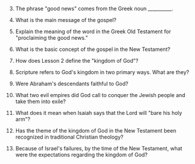 3. The phrase "good news" comes from the Greek noun __________. 

4. What is the main message of the gospel?

5. Explain the meaning of the word in the Greek Old Testament for "proclaiming the good news."

6. What is the basic concept of the gospel in the New Testament?
 
7. How does Lesson 2 define the "kingdom of God"? 

8. Scripture refers to God's kingdom in two primary ways. What are they?

9. Were Abraham's descendants faithful to God?

10. What two evil empires did God call to conquer the Jewish people and take them into exile? 

11. What does it mean when Isaiah says that the Lord will "bare his holy arm"? 

12. Has the theme of the kingdom of God in the New Testament been recognized in traditional Christian theology?

13. Because of Israel's failures, by the time of the New Testament, what were the expectations regarding the kingdom of God? 
